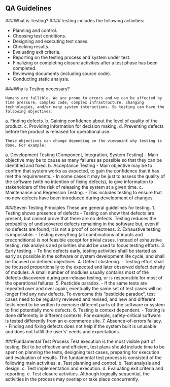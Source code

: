 ## QA Guidelines

###What is Testing?
####Testing includes the following activities:
* Planning and control.
* Choosing test conditions.
* Designing and executing test cases.
* Checking results.
* Evaluating exit criteria.
* Reporting on the testing process and system under test.
* Finalizing or completing closure activities after a test phase has been completed.
* Reviewing documents (including source code).
* Conducting static analysis.

###Why is Testing necessary?

    Humans are fallible. We are prone to errors and we can be affected by time pressure, complex code, complex infrastructure, changing technologies, and/or many system interactions. So testing can have the following objectives:
a. Finding defects.
b. Gaining confidence about the level of quality of the product.
c. Providing information for decision making.
d. Preventing defects before the product is released for operational use.

    These objectives can change depending on the viewpoint why testing is done. For example:

a. Development Testing (Component, Integration, System Testing)
            - Main objective may be to cause as many failures as possible so that they can be identified and fixed.
b. Acceptance Testing
            - Main objective may be to confirm that system works as expected, to gain the confidence that it has met the requirements.
            - In some cases it may be just to assess the quality of the software (with no intention of fixing defects), to give information to stakeholders of the risk of releasing the system at a given time.
c. Maintenance and Regression Testing.
            - This includes testing to ensure that no new defects have been introduced during development of changes.

###Seven Testing Principles
    These are general guidelines for testing.
        1. Testing shows presence of defects
            - Testing can show that defects are present, but cannot prove that there are no defects. Testing reduces the probability of undiscovered defects remaining in the software but, even if no defects are found, it is not a proof of correctness.
        2. Exhaustive testing is impossible.
            - Testing everything (all combinations of inputs and preconditions) is not feasible except for trivial cases. Instead of exhaustive testing, risk analysis and priorities should be used to focus testing efforts.
        3.  Early testing.
            - To find defects early, testing activities shall be started as early as possible in the software or system development life cycle, and shall be focused on defined objectives.
        4. Defect clustering.
            -  Testing effort shall be focused proportionally to the expected and later observed defect density of modules. A small number of modules usually contains most of the defects discovered during pre-release testing, or is responsible for most of the operational failures.
        5. Pesticide paradox.
            - If the same tests are repeated over and over again, eventually the same set of test cases will no longer find any new defects. To overcome this “pesticide paradox”, test cases need to be regularly reviewed and revised, and new and different tests need to be written to exercise different parts of the software or system to find potentially more defects.
        6. Testing is context dependent.
            - Testing is done differently in different contexts. For example, safety-critical software is tested differently from an e-commerce site.
        7. Absence-of-errors fallacy.
            - Finding and fixing defects does not help if the system built is unusable and does not fulfill the user's’ needs and expectations.

###Fundamental Test Process
    Test execution is the most visible part of testing. But to be effective and efficient, test plans should include time to be spent on planning the tests, designing test cases, preparing for execution and evaluation of results. The fundamental test process is consisted of the following main activities:
        a. Test planning and control.
        b. Test analysis and design.
        c. Test implementation and execution.
        d. Evaluating exit criteria and reporting.
        e. Test closure activities.
    Although logically sequential, the activities in the process may overlap or take place concurrently.
